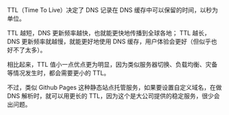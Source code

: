 TTL（Time To Live）决定了 DNS 记录在 DNS 缓存中可以保留的时间，以秒为单位。

TTL 越短，DNS 更新频率越快，也就能更快地传播到全球各地；
TTL 越长，DNS 更新频率就越慢，就能更好地使用 DNS 缓存，用户体验会更好（但似乎也好不了太多）。

相比起来，TTL 值小一点优点更为明显，因为类似服务器切换、负载均衡、灾备等情况发生时，都会需要更小的 TTL。

不过，类似 Github Pages 这种静态站点托管服务，如果要设置自定义域名，在做 DNS 解析时，就可以用更长的 TTL，因为这个是大公司提供的稳定服务，很少会出问题。
